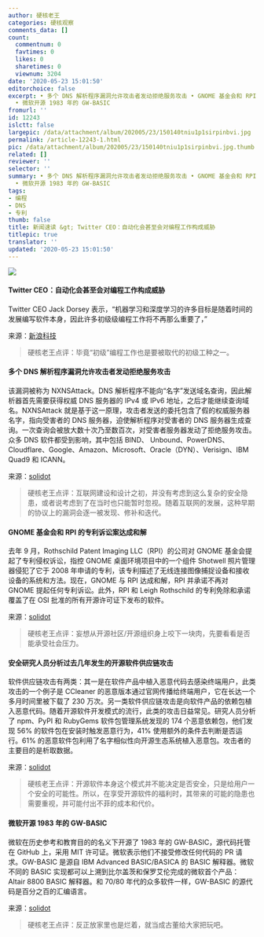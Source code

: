 ```yaml
---
author: 硬核老王
categories: 硬核观察
comments_data: []
count:
  commentnum: 0
  favtimes: 0
  likes: 0
  sharetimes: 0
  viewnum: 3204
date: '2020-05-23 15:01:50'
editorchoice: false
excerpt: • 多个 DNS 解析程序漏洞允许攻击者发动拒绝服务攻击 • GNOME 基金会和 RPI 的专利诉讼案达成和解 • 安全研究人员分析过去几年发生的开源软件供应链攻击
  • 微软开源 1983 年的 GW-BASIC
fromurl: ''
id: 12243
islctt: false
largepic: /data/attachment/album/202005/23/150140tniu1p1sirpinbvi.jpg
permalink: /article-12243-1.html
pic: /data/attachment/album/202005/23/150140tniu1p1sirpinbvi.jpg.thumb.jpg
related: []
reviewer: ''
selector: ''
summary: • 多个 DNS 解析程序漏洞允许攻击者发动拒绝服务攻击 • GNOME 基金会和 RPI 的专利诉讼案达成和解 • 安全研究人员分析过去几年发生的开源软件供应链攻击
  • 微软开源 1983 年的 GW-BASIC
tags:
- 编程
- DNS
- 专利
thumb: false
title: 新闻速读 &gt; Twitter CEO：自动化会甚至会对编程工作构成威胁
titlepic: true
translator: ''
updated: '2020-05-23 15:01:50'
---
```


![](/data/attachment/album/202005/23/150140tniu1p1sirpinbvi.jpg)


#### Twitter CEO：自动化会甚至会对编程工作构成威胁


Twitter CEO Jack Dorsey 表示，“机器学习和深度学习的许多目标是随着时间的发展编写软件本身，因此许多初级级编程工作将不再那么重要了，”


来源：[新浪科技](https://www.cnbeta.com/articles/tech/982339.htm)



> 
> 硬核老王点评：毕竟“初级”编程工作也是要被取代的初级工种之一。
> 
> 
> 


#### 多个 DNS 解析程序漏洞允许攻击者发动拒绝服务攻击


该漏洞被称为 NXNSAttack。DNS 解析程序不能向“名字”发送域名查询，因此解析器首先需要获得权威 DNS 服务器的 IPv4 或 IPv6 地址，之后才能继续查询域名。NXNSAttack 就是基于这一原理，攻击者发送的委托包含了假的权威服务器名字，指向受害者的 DNS 服务器，迫使解析程序对受害者的 DNS 服务器生成查询。一次查询会被放大数十次乃至数百次，对受害者服务器发动了拒绝服务攻击。众多 DNS 软件都受到影响，其中包括 BIND、 Unbound、PowerDNS、Cloudflare、Google、Amazon、Microsoft、Oracle（DYN）、Verisign、IBM Quad9 和 ICANN。


来源：[solidot](https://www.solidot.org/story?sid=64443)



> 
> 硬核老王点评：互联网建设和设计之初，并没有考虑到这么复杂的安全隐患，或者说考虑到了在当时也只能暂时忽视。随着互联网的发展，这种早期的协议上的漏洞会逐一被发现、修补和迭代。
> 
> 
> 


#### GNOME 基金会和 RPI 的专利诉讼案达成和解


去年 9 月，Rothschild Patent Imaging LLC（RPI）的公司对 GNOME 基金会提起了专利侵权诉讼，指控 GNOME 桌面环境项目中的一个组件 Shotwell 照片管理器侵犯了它于 2008 年申请的专利，该专利描述了无线连接图像捕捉设备和接收设备的系统和方法。现在，GNOME 与 RPI 达成和解，RPI 并承诺不再对 GNOME 提起任何专利诉讼。此外，RPI 和 Leigh Rothschild 的专利免除和承诺覆盖了在 OSI 批准的所有开源许可证下发布的软件。


来源：[solidot](https://www.solidot.org/story?sid=64439)



> 
> 硬核老王点评：妄想从开源社区/开源组织身上咬下一块肉，先要看看是否能承受社会压力。
> 
> 
> 


#### 安全研究人员分析过去几年发生的开源软件供应链攻击


软件供应链攻击有两类：其一是在软件产品中植入恶意代码去感染终端用户，此类攻击的一个例子是 CCleaner 的恶意版本通过官网传播给终端用户，它在长达一个多月时间里被下载了 230 万次。另一类软件供应链攻击是向软件产品的依赖包植入恶意代码。随着开源软件开发模式的流行，此类的攻击日益常见。研究人员分析了 npm、PyPI 和 RubyGems 软件包管理系统发现的 174 个恶意依赖包，他们发现 56% 的软件包在安装时触发恶意行为，41% 使用额外的条件去判断是否运行。61% 的恶意软件包利用了名字相似性向开源生态系统植入恶意包。攻击者的主要目的是析取数据。


来源：[solidot](https://www.solidot.org/story?sid=64445)



> 
> 硬核老王点评：开源软件本身这个模式并不能决定是否安全，只是给用户一个安全的可能性。所以，在享受开源软件的福利时，其带来的可能的隐患也需要重视，并可能付出不菲的成本和代价。
> 
> 
> 


#### 微软开源 1983 年的 GW-BASIC


微软在历史参考和教育目的的名义下开源了 1983 年的 GW-BASIC，源代码托管在 GitHub 上，采用 MIT 许可证。微软表示他们不接受修改任何代码的 PR 请求。GW-BASIC 是源自 IBM Advanced BASIC/BASICA 的 BASIC 解释器。微软不同的 BASIC 实现都可以上溯到比尔盖茨和保罗艾伦完成的微软首个产品：Altair 8800 BASIC 解释器。和 70/80 年代的众多软件一样，GW-BASIC 的源代码是百分之百的汇编语言。


来源：[solidot](https://www.solidot.org/story?sid=64444)



> 
> 硬核老王点评：反正放家里也是烂着，就当成古董给大家把玩吧。
> 
> 
>